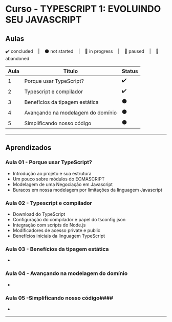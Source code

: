 # Curso - TYPESCRIPT 1: EVOLUINDO SEU JAVASCRIPT

## Aulas
<p>
  ✔️ concluded &nbsp;&nbsp;&nbsp;|&nbsp;&nbsp;&nbsp;
  ⚫ not started &nbsp;&nbsp;&nbsp;|&nbsp;&nbsp;&nbsp;
  🔵 in progress &nbsp;&nbsp;&nbsp;|&nbsp;&nbsp;&nbsp;
  🔶 paused &nbsp;&nbsp;&nbsp;|&nbsp;&nbsp;&nbsp;
  🔴 abandoned 
</p>

| Aula | Titulo | Status |
| --- | --- | --- |
| 1 | Porque usar TypeScript? | ✔️ |
| 2 | Typescript e compilador | ✔️ |
| 3 | Benefícios da tipagem estática | ⚫ |
| 4 | Avançando na modelagem do domínio | ⚫ |
| 5 | Simplificando nosso código | ⚫ |

---

## Aprendizados

### Aula 01 - Porque usar TypeScript?
<ul>
  <li>Introdução ao projeto e sua estrutura</li>
  <li>Um pouco sobre módulos do ECMASCRIPT</li>
  <li>Modelagem de uma Negociação em Javascript</li>
  <li>Buracos em nossa modelagem por limitações da linguagem Javascript</li>
</ul>

### Aula 02 - Typescript e compilador
<ul>
  <li>Download do TypeScript</li>
  <li>Configuração do compilador e papel do tsconfig.json</li>
  <li>Integração com scripts do Node.js</li>
  <li>Modificadores de acesso private e public</li>
  <li>Benefícios iniciais da linguagem TypeScript</li>
</ul>

### Aula 03 - Benefícios da tipagem estática
<ul>
  <li></li>
</ul>

### Aula 04 - Avançando na modelagem do domínio
<ul>
  <li></li>
</ul>

### Aula 05 -Simplificando nosso código####
<ul>
  <li></li>
</ul>

---
